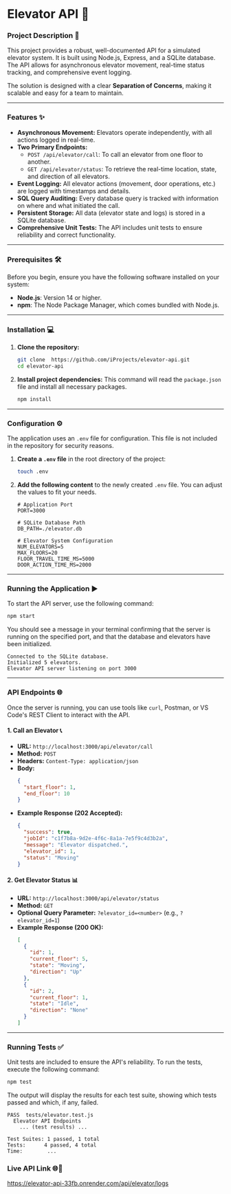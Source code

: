 
# **Elevator API** 🏢

### **Project Description** 📝

This project provides a robust, well-documented API for a simulated elevator system. It is built using Node.js, Express, and a SQLite database. The API allows for asynchronous elevator movement, real-time status tracking, and comprehensive event logging.

The solution is designed with a clear **Separation of Concerns**, making it scalable and easy for a team to maintain.

-----

### **Features** ✨

  * **Asynchronous Movement:** Elevators operate independently, with all actions logged in real-time.
  * **Two Primary Endpoints:**
      * `POST /api/elevator/call`: To call an elevator from one floor to another.
      * `GET /api/elevator/status`: To retrieve the real-time location, state, and direction of all elevators.
  * **Event Logging:** All elevator actions (movement, door operations, etc.) are logged with timestamps and details.
  * **SQL Query Auditing:** Every database query is tracked with information on where and what initiated the call.
  * **Persistent Storage:** All data (elevator state and logs) is stored in a SQLite database.
  * **Comprehensive Unit Tests:** The API includes unit tests to ensure reliability and correct functionality.

-----

### **Prerequisites** 🛠️

Before you begin, ensure you have the following software installed on your system:

  * **Node.js**: Version 14 or higher.
  * **npm**: The Node Package Manager, which comes bundled with Node.js.

-----

### **Installation** 💻

1.  **Clone the repository:**

    ```bash
    git clone  https://github.com/iProjects/elevator-api.git
    cd elevator-api
    ```

2.  **Install project dependencies:**
    This command will read the `package.json` file and install all necessary packages.

    ```bash
    npm install
    ```

-----

### **Configuration** ⚙️

The application uses an `.env` file for configuration. This file is not included in the repository for security reasons.

1.  **Create a `.env` file** in the root directory of the project:

    ```bash
    touch .env
    ```

2.  **Add the following content** to the newly created `.env` file. You can adjust the values to fit your needs.

    ```
    # Application Port
    PORT=3000

    # SQLite Database Path
    DB_PATH=./elevator.db

    # Elevator System Configuration
    NUM_ELEVATORS=5
    MAX_FLOORS=20
    FLOOR_TRAVEL_TIME_MS=5000
    DOOR_ACTION_TIME_MS=2000
    ```

-----

### **Running the Application** ▶️

To start the API server, use the following command:

```bash
npm start
```

You should see a message in your terminal confirming that the server is running on the specified port, and that the database and elevators have been initialized.

```
Connected to the SQLite database.
Initialized 5 elevators.
Elevator API server listening on port 3000
```

-----

### **API Endpoints** 🌐

Once the server is running, you can use tools like `curl`, Postman, or VS Code's REST Client to interact with the API.

#### **1. Call an Elevator** 📞

  * **URL:** `http://localhost:3000/api/elevator/call`
  * **Method:** `POST`
  * **Headers:** `Content-Type: application/json`
  * **Body:**
    ```json
    {
      "start_floor": 1,
      "end_floor": 10
    }
    ```
  * **Example Response (202 Accepted):**
    ```json
    {
      "success": true,
      "jobId": "c1f7b8a-9d2e-4f6c-8a1a-7e5f9c4d3b2a",
      "message": "Elevator dispatched.",
      "elevator_id": 1,
      "status": "Moving"
    }
    ```

#### **2. Get Elevator Status** 📊

  * **URL:** `http://localhost:3000/api/elevator/status`
  * **Method:** `GET`
  * **Optional Query Parameter:** `?elevator_id=<number>` (e.g., `?elevator_id=1`)
  * **Example Response (200 OK):**
    ```json
    [
      {
        "id": 1,
        "current_floor": 5,
        "state": "Moving",
        "direction": "Up"
      },
      {
        "id": 2,
        "current_floor": 1,
        "state": "Idle",
        "direction": "None"
      }
    ]
    ```

-----

### **Running Tests** ✅

Unit tests are included to ensure the API's reliability. To run the tests, execute the following command:

```bash
npm test
```

The output will display the results for each test suite, showing which tests passed and which, if any, failed.

```
PASS  tests/elevator.test.js
  Elevator API Endpoints
    ... (test results) ...

Test Suites: 1 passed, 1 total
Tests:      4 passed, 4 total
Time:        ...
```

### **Live API Link** 🌐🔗

https://elevator-api-33fb.onrender.com/api/elevator/logs






